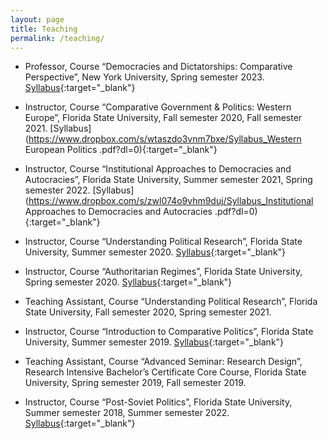 ```yaml
---
layout: page
title: Teaching
permalink: /teaching/
---
```


- Professor, Course “Democracies and Dictatorships: Comparative Perspective”, New York University, Spring semester 2023. [Syllabus](https://www.dropbox.com/s/e8q42kxqyklj6t8/Syllabus%20Democracies%20and%20Dictatorships.pdf?dl=0){:target="_blank"}

- Instructor, Course “Comparative Government & Politics: Western Europe”, Florida State University, Fall semester 2020, Fall semester 2021. [Syllabus](https://www.dropbox.com/s/wtaszdo3vnm7bxe/Syllabus_Western European Politics .pdf?dl=0){:target="_blank"}

- Instructor, Course “Institutional Approaches to Democracies and Autocracies”, Florida State University, Summer semester 2021, Spring semester 2022. [Syllabus](https://www.dropbox.com/s/zwl074o9vhm9duj/Syllabus_Institutional Approaches to Democracies and Autocracies .pdf?dl=0){:target="_blank"}

-	Instructor, Course “Understanding Political Research”, Florida State University, Summer semester 2020. [Syllabus](https://www.dropbox.com/s/erwlhundkoy1zic/Syllabus__Understanding_Political_Science_Research.pdf?dl=0){:target="_blank"}

-	Instructor, Course “Authoritarian Regimes”, Florida State University, Spring semester 2020. [Syllabus](https://www.dropbox.com/s/p7ch3iqd7gficyn/Syllabus_Authoritarian_Politics.pdf?dl=0){:target="_blank"}

-	Teaching Assistant, Course “Understanding Political Research”, Florida State University, Fall semester 2020, Spring semester 2021.

-	Instructor, Course “Introduction to Comparative Politics”, Florida State University, Summer semester 2019. [Syllabus](hhttps://www.dropbox.com/s/gabi0qgigrt1y83/Syllabus__Intro_to_Comparative_Politics.pdf?dl=0){:target="_blank"}

-	Teaching Assistant, Course “Advanced Seminar: Research Design”, Research Intensive Bachelor’s Certificate Core Course, Florida State University, Spring semester 2019, Fall semester 2019.

-	Instructor, Course “Post-Soviet Politics”, Florida State University, Summer semester 2018, Summer semester 2022. [Syllabus](https://www.dropbox.com/s/sncb36dinafsmmi/Syllabus.pdf?dl=0){:target="_blank"}
